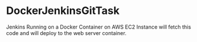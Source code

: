 # DockerJenkinsGitTask
Jenkins Running on a Docker Container on AWS EC2 Instance will fetch this code and will deploy to the web server container.
